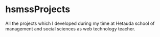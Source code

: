 # hsmssProjects
All the projects which I developed during my time at Hetauda school of management and social sciences as web technology teacher.
